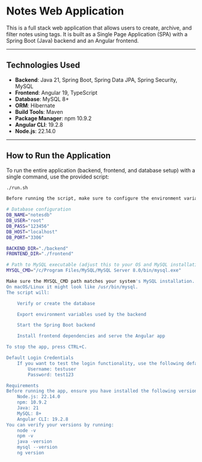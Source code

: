 # Notes Web Application

This is a full stack web application that allows users to create, archive, and filter notes using tags. It is built as a Single Page Application (SPA) with a Spring Boot (Java) backend and an Angular frontend.

---

## Technologies Used

- **Backend**: Java 21, Spring Boot, Spring Data JPA, Spring Security, MySQL
- **Frontend**: Angular 19, TypeScript
- **Database**: MySQL 8+
- **ORM**: Hibernate
- **Build Tools**: Maven
- **Package Manager**: npm 10.9.2
- **Angular CLI**: 19.2.8
- **Node.js**: 22.14.0

---

## How to Run the Application

To run the entire application (backend, frontend, and database setup) with a single command, use the provided script:

```bash
./run.sh

Before running the script, make sure to configure the environment variables at the top of the run.sh (or start.sh) file:

# Database configuration
DB_NAME="notesdb"
DB_USER="root"
DB_PASS="123456"
DB_HOST="localhost"
DB_PORT="3306"

BACKEND_DIR="./backend"
FRONTEND_DIR="./frontend"

# Path to MySQL executable (adjust this to your OS and MySQL installation)
MYSQL_CMD="/c/Program Files/MySQL/MySQL Server 8.0/bin/mysql.exe"

Make sure the MYSQL_CMD path matches your system's MySQL installation.
On macOS/Linux it might look like /usr/bin/mysql.
The script will:

    Verify or create the database

    Export environment variables used by the backend

    Start the Spring Boot backend

    Install frontend dependencies and serve the Angular app

To stop the app, press CTRL+C.

Default Login Credentials
    If you want to test the login functionality, use the following default user:
        Username: testuser
        Password: test123

Requirements
Before running the app, ensure you have installed the following versions or compatible ones:
    Node.js: 22.14.0
    npm: 10.9.2
    Java: 21
    MySQL: 8+
    Angular CLI: 19.2.8
You can verify your versions by running:
    node -v
    npm -v
    java -version
    mysql --version
    ng version
